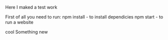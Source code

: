 Here I maked a test work

First of all you need to run:
npm install - to install dependicies
npm start - to run a website

cool
Something new
